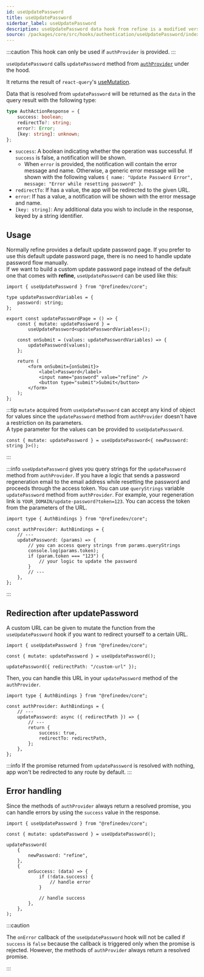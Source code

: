 ```yaml
---
id: useUpdatePassword
title: useUpdatePassword
siderbar_label: useUpdatePassword
description: useUpdatePassword data hook from refine is a modified version of react-query's useMutation for registration.
source: /packages/core/src/hooks/authentication/useUpdatePassword/index.ts
---
```


:::caution
This hook can only be used if `authProvider` is provided.
:::

`useUpdatePassword` calls `updatePassword` method from [`authProvider`](/api-reference/core/providers/auth-provider.md) under the hood.

It returns the result of `react-query`'s [useMutation](https://react-query.tanstack.com/reference/useMutation).

Data that is resolved from `updatePassword` will be returned as the `data` in the query result with the following type:

```ts
type AuthActionResponse = {
    success: boolean;
    redirectTo?: string;
    error?: Error;
    [key: string]: unknown;
};
```

-   `success`: A boolean indicating whether the operation was successful. If `success` is false, a notification will be shown.
    -   When `error` is provided, the notification will contain the error message and name. Otherwise, a generic error message will be shown with the following values `{ name: "Update Password Error", message: "Error while resetting password" }`.
-   `redirectTo`: If has a value, the app will be redirected to the given URL.
-   `error`: If has a value, a notification will be shown with the error message and name.
-   `[key: string]`: Any additional data you wish to include in the response, keyed by a string identifier.

## Usage

Normally refine provides a default update password page. If you prefer to use this default update password page, there is no need to handle update password flow manually.  
If we want to build a custom update password page instead of the default one that comes with **refine**, `useUpdatePassword` can be used like this:

```tsx title="pages/customupdatePasswordPage"
import { useUpdatePassword } from "@refinedev/core";

type updatePasswordVariables = {
    password: string;
};

export const updatePasswordPage = () => {
    const { mutate: updatePassword } =
        useUpdatePassword<updatePasswordVariables>();

    const onSubmit = (values: updatePasswordVariables) => {
        updatePassword(values);
    };

    return (
        <form onSubmit={onSubmit}>
            <label>Password</label>
            <input name="password" value="refine" />
            <button type="submit">Submit</button>
        </form>
    );
};
```

:::tip
`mutate` acquired from `useUpdatePassword` can accept any kind of object for values since the `updatePassword` method from `authProvider` doesn't have a restriction on its parameters.  
A type parameter for the values can be provided to `useUpdatePassword`.

```tsx
const { mutate: updatePassword } = useUpdatePassword<{ newPassword: string }>();
```

:::

:::info
`useUpdatePassword` gives you query strings for the `updatePassword` method from `authProvider`. If you have a logic that sends a password regeneration email to the email address while resetting the password and proceeds through the access token. You can use `queryStrings` variable `updatePassword` method from `authProvider`. For example, your regeneration link is `YOUR_DOMAIN/update-password?token=123`. You can access the token from the parameters of the URL.

```tsx
import type { AuthBindings } from "@refinedev/core";

const authProvider: AuthBindings = {
    // ---
    updatePassword: (params) => {
        // you can access query strings from params.queryStrings
        console.log(params.token);
        if (param.token === "123") {
            // your logic to update the password
        }
        // ---
    },
};
```

:::

## Redirection after updatePassword

A custom URL can be given to mutate the function from the `useUpdatePassword` hook if you want to redirect yourself to a certain URL.

```tsx
import { useUpdatePassword } from "@refinedev/core";

const { mutate: updatePassword } = useUpdatePassword();

updatePassword({ redirectPath: "/custom-url" });
```

Then, you can handle this URL in your `updatePassword` method of the `authProvider`.

```tsx
import type { AuthBindings } from "@refinedev/core";

const authProvider: AuthBindings = {
    // ---
    updatePassword: async ({ redirectPath }) => {
        // ---
        return {
            success: true,
            redirectTo: redirectPath,
        };
    },
};
```

:::info
If the promise returned from `updatePassword` is resolved with nothing, app won't be redirected to any route by default.
:::

## Error handling

Since the methods of `authProvider` always return a resolved promise, you can handle errors by using the `success` value in the response.

```tsx
import { useUpdatePassword } from "@refinedev/core";

const { mutate: updatePassword } = useUpdatePassword();

updatePassword(
    {
        newPassword: "refine",
    },
    {
        onSuccess: (data) => {
            if (!data.success) {
                // handle error
            }

            // handle success
        },
    },
);
```

:::caution

The `onError` callback of the `useUpdatePassword` hook will not be called if `success` is `false` because the callback is triggered only when the promise is rejected. However, the methods of `authProvider` always return a resolved promise.

:::
